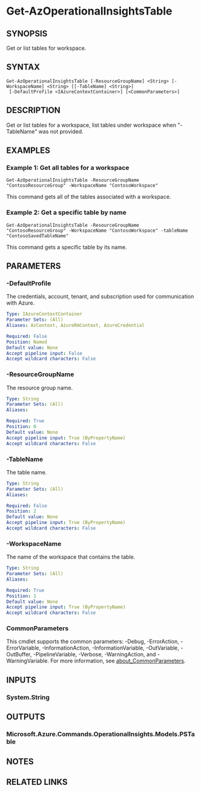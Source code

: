 ﻿---
external help file: Microsoft.Azure.PowerShell.Cmdlets.OperationalInsights.dll-Help.xml
Module Name: Az.OperationalInsights
online version: https://docs.microsoft.com/powershell/module/az.operationalinsights/get-azoperationalinsightstable
schema: 2.0.0
---

# Get-AzOperationalInsightsTable

## SYNOPSIS
Get or list tables for workspace.

## SYNTAX

```
Get-AzOperationalInsightsTable [-ResourceGroupName] <String> [-WorkspaceName] <String> [[-TableName] <String>]
 [-DefaultProfile <IAzureContextContainer>] [<CommonParameters>]
```

## DESCRIPTION
Get or list tables for a workspace, list tables under workspace when "-TableName" was not provided.

## EXAMPLES

### Example 1: Get all tables for a workspace
```
Get-AzOperationalInsightsTable -ResourceGroupName "ContosoResourceGroup" -WorkspaceName "ContosoWorkspace"
```

This command gets all of the tables associated with a workspace.

### Example 2: Get a specific table by name
```
Get-AzOperationalInsightsTable -ResourceGroupName "ContosoResourceGroup" -WorkspaceName "ContosoWorkspace" -tableName "ContosoSavedTableName"
```

This command gets a specific table by its name.

## PARAMETERS

### -DefaultProfile
The credentials, account, tenant, and subscription used for communication with Azure.

```yaml
Type: IAzureContextContainer
Parameter Sets: (All)
Aliases: AzContext, AzureRmContext, AzureCredential

Required: False
Position: Named
Default value: None
Accept pipeline input: False
Accept wildcard characters: False
```

### -ResourceGroupName
The resource group name.

```yaml
Type: String
Parameter Sets: (All)
Aliases:

Required: True
Position: 0
Default value: None
Accept pipeline input: True (ByPropertyName)
Accept wildcard characters: False
```

### -TableName
The table name.

```yaml
Type: String
Parameter Sets: (All)
Aliases:

Required: False
Position: 2
Default value: None
Accept pipeline input: True (ByPropertyName)
Accept wildcard characters: False
```

### -WorkspaceName
The name of the workspace that contains the table.

```yaml
Type: String
Parameter Sets: (All)
Aliases:

Required: True
Position: 1
Default value: None
Accept pipeline input: True (ByPropertyName)
Accept wildcard characters: False
```

### CommonParameters
This cmdlet supports the common parameters: -Debug, -ErrorAction, -ErrorVariable, -InformationAction, -InformationVariable, -OutVariable, -OutBuffer, -PipelineVariable, -Verbose, -WarningAction, and -WarningVariable. For more information, see [about_CommonParameters](http://go.microsoft.com/fwlink/?LinkID=113216).

## INPUTS

### System.String
## OUTPUTS

### Microsoft.Azure.Commands.OperationalInsights.Models.PSTable
## NOTES

## RELATED LINKS
